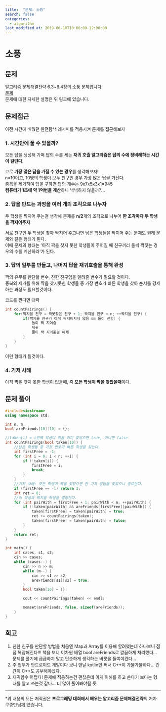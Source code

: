 ```yaml
---
title:  "문제: 소풍"
search: false
categories: 
  - algorithm
last_modified_at: 2019-06-18T10:00:00-12:00:00
---
```

소풍
===

문제
---
알고리즘 문제해결전략 6.3~6.4장의 소풍 문제입니다.  
[문제](https://algospot.com/judge/problem/read/PICNIC)  
문제에 대한 자세한 설명은 위 링크에 있습니다.  

문제접근
---
이전 시간에 배웠던 완전탐색 레시피를 적용시켜 문제를 접근해보자

### 1. 시간안에 풀 수 있을까?
모든 답을 생성해 가며 답의 수를 세는 **재귀 호출 알고리즘은 답의 수에 정비례하는 시간이 걸린다**.

고로 **가장 많은 답을 가질 수 있는 경우**를 생각해보자!  
n=10이고, 10명의 학생이 모두 친구인 경우 가장 많은 답을 가진다.  
중복을 제거하여 답을 구하면 답의 개수는 9x7x5x3x1=945  
**컴퓨터가 1초에 약 1억번을 계산**하니 넉넉하지 않을까?...


### 2. 답을 만드는 과정을 여러 개의 조각으로 나누자
두 학생을 짝지어 주는걸 생각해 문제를 **n/2**개의 조각으로 나누어 **한 조각마다 두 학생을 짝지어주자**

서로 친구인 두 학생을 찾아 짝지어 주고나면 남은 학생들을 짝지어 주는 문제도 원래 문제와 같은 형태가 된다.  
이때 문제의 형태는 '아직 짝을 찾지 못한 학생들이 주어질 때 친구끼리 둘씩 짝짓는 경우의 수를 계산하라'가 된다.


###  3. 답의 일부를 만들고, 나머지 답을 재귀호출을 통해 완성
짝의 유무를 판단할 변수, 친한 친구임을 알려줄 변수가 필요할 것이다.  
중복의 제거를 위해 짝을 찾지못한 학생들 중 가장 번호가 빠른 학생을 찾아 순서를 강제하는 과정도 필요할것이다.

코드를 짠다면 대략
```c++
int countPairings() {
    for(짝지을 친구 = 짝못찾은 친구 + 1; 짝지을 친구 < n; ++짝지을 친구) {
        if(짝지을 친구가 아직 짝지어지지 않음 && 둘이 친함) {
            둘이 짝 지어줌
            재귀
            둘이 짝 지어준걸 해제
        }
    }
}
```
이런 형태가 될것이다.


### 4. 기저 사례
아직 짝을 찾지 못한 학생이 없을때, 즉 **모든 학생이 짝을 찾았을때**이다.

문제 풀이
---
```c++
#include<iostream>
using namespace std;

int n, m;
bool areFriends[10][10] = {};

//taken[i] = i번째 학생이 짝을 이미 찾았으면 true, 아니면 false
int countPairings(bool taken[10]) {
	//남은 학생들 중 가장 번호가 빠른 학생을 찾는다.
	int firstFree = -1;
	for (int i = 0; i < n; ++i) {
		if (!taken[i]) {
			firstFree = i;
			break;
		}
	}
	//기저 사례: 모든 학생이 짝을 찾았으면 한 가지 방법을 찾았으니 종료한다.
	if (firstFree == -1) return 1;
	int ret = 0;
	//이 학생과 짝지을 학생을 결정한다.
	for (int pairWith = firstFree + 1; pairWith < n; ++pairWith) {
		if (!taken[pairWith] && areFriends[firstFree][pairWith]) {
			taken[firstFree] = taken[pairWith] = true;
			ret += countPairings(taken);
			taken[firstFree] = taken[pairWith] = false;
		}
	}
	return ret;
}

int main() {
	int cases, s1, s2;
	cin >> cases;
	while (cases--) {
		cin >> n >> m;
		while (m--) {
			cin >> s1 >> s2;
			areFriends[s1][s2] = true;
		}
		bool taken[10] = {};

		cout << countPairings(taken) << endl;

		memset(areFriends, false, sizeof(areFriends));
	}
}
```

회고
---
1. 친한 친구를 판단할 방법을 처음엔 Map과 Array를 이용해 할려했는데 하다보니 점점 복잡해진다!!! 책을 보니 이차원 배열 bool areFriends로 깔끔하게 처리했다... 문제를 풀기에 급급하지 말고 단순하게 생각하는 버릇을 들여야겠다...  
2. 주 업무가 안드로이드 개발이다 보니 맨날 kotlin만 써서 C++이 가물가물하다... 간간히 C++도 공부해야겠다.  
3. 재귀함수 어렵다! 문제에 적용하는건 괜찮은데 이게 이해를 하고 쓴다기 보다는 형태를 알고 쓰는것 같다... 더 많이 풀어봐야될 듯



------------
*위 내용의 모든 저작권은 **프로그래밍 대회에서 배우는 알고리즘 문제해결전략**의 저자 구종만님께 있습니다.
